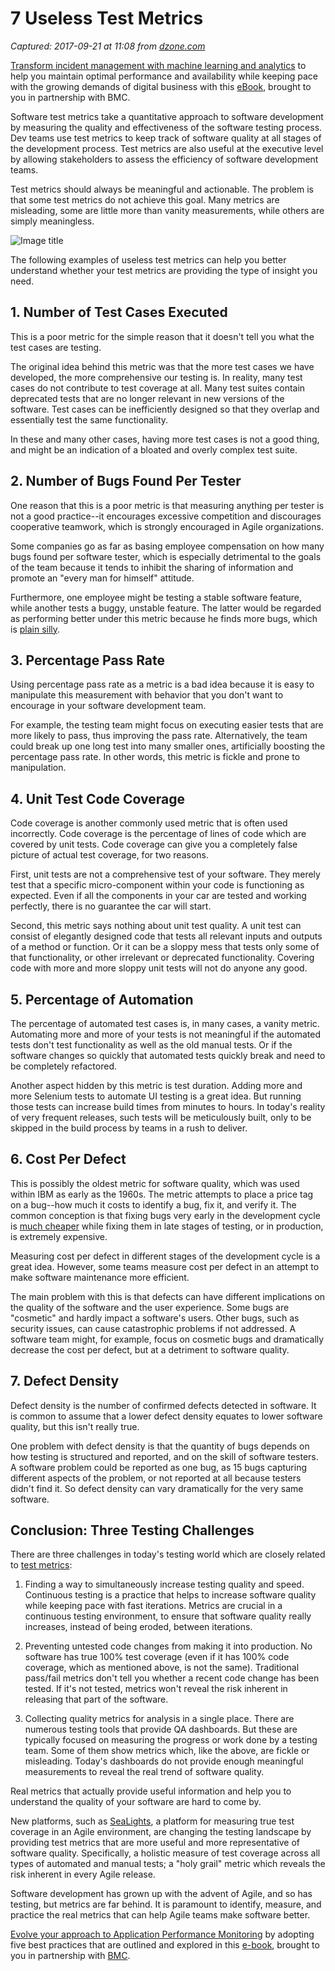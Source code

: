 # 7 Useless Test Metrics

_Captured: 2017-09-21 at 11:08 from [dzone.com](https://dzone.com/articles/7-useless-test-metrics?edition=326502&utm_source=Daily%20Digest&utm_medium=email&utm_campaign=Daily%20Digest%202017-09-20)_

[Transform incident management with machine learning and analytics](https://dzone.com/go?i=239227&u=http%3A%2F%2Fwww.bmc.com%2Fforms%2Fanalytics-machine-learning-incident-management-ebook.html%3Fcid%3Dpt-PA_STA_All_FC_PT_Five_Strategies_Dzone_eBook-AB-03-f-08162017%26cc%3Dpt%26elqcid%3D4046%26sfcid%3D7011O0000027vq2) to help you maintain optimal performance and availability while keeping pace with the growing demands of digital business with this [eBook](https://dzone.com/go?i=239227&u=http%3A%2F%2Fwww.bmc.com%2Fforms%2Fanalytics-machine-learning-incident-management-ebook.html%3Fcid%3Dpt-PA_STA_All_FC_PT_Five_Strategies_Dzone_eBook-AB-03-f-08162017%26cc%3Dpt%26elqcid%3D4046%26sfcid%3D7011O0000027vq2), brought to you in partnership with BMC.

Software test metrics take a quantitative approach to software development by measuring the quality and effectiveness of the software testing process. Dev teams use test metrics to keep track of software quality at all stages of the development process. Test metrics are also useful at the executive level by allowing stakeholders to assess the efficiency of software development teams.

Test metrics should always be meaningful and actionable. The problem is that some test metrics do not achieve this goal. Many metrics are misleading, some are little more than vanity measurements, while others are simply meaningless.

![Image title](https://dzone.com/storage/temp/6589071-dzone-test-metrics-featured.jpg)

The following examples of useless test metrics can help you better understand whether your test metrics are providing the type of insight you need.

## 1\. Number of Test Cases Executed

This is a poor metric for the simple reason that it doesn't tell you what the test cases are testing.

The original idea behind this metric was that the more test cases we have developed, the more comprehensive our testing is. In reality, many test cases do not contribute to test coverage at all. Many test suites contain deprecated tests that are no longer relevant in new versions of the software. Test cases can be inefficiently designed so that they overlap and essentially test the same functionality.

In these and many other cases, having more test cases is not a good thing, and might be an indication of a bloated and overly complex test suite.

## 2\. Number of Bugs Found Per Tester

One reason that this is a poor metric is that measuring anything per tester is not a good practice--it encourages excessive competition and discourages cooperative teamwork, which is strongly encouraged in Agile organizations.

Some companies go as far as basing employee compensation on how many bugs found per software tester, which is especially detrimental to the goals of the team because it tends to inhibit the sharing of information and promote an "every man for himself" attitude.

Furthermore, one employee might be testing a stable software feature, while another tests a buggy, unstable feature. The latter would be regarded as performing better under this metric because he finds more bugs, which is [plain silly](https://thedailywtf.com/articles/The-Defect-Black-Market).

## 3\. Percentage Pass Rate

Using percentage pass rate as a metric is a bad idea because it is easy to manipulate this measurement with behavior that you don't want to encourage in your software development team.

For example, the testing team might focus on executing easier tests that are more likely to pass, thus improving the pass rate. Alternatively, the team could break up one long test into many smaller ones, artificially boosting the percentage pass rate. In other words, this metric is fickle and prone to manipulation.

## 4\. Unit Test Code Coverage

Code coverage is another commonly used metric that is often used incorrectly. Code coverage is the percentage of lines of code which are covered by unit tests. Code coverage can give you a completely false picture of actual test coverage, for two reasons.

First, unit tests are not a comprehensive test of your software. They merely test that a specific micro-component within your code is functioning as expected. Even if all the components in your car are tested and working perfectly, there is no guarantee the car will start.

Second, this metric says nothing about unit test quality. A unit test can consist of elegantly designed code that tests all relevant inputs and outputs of a method or function. Or it can be a sloppy mess that tests only some of that functionality, or other irrelevant or deprecated functionality. Covering code with more and more sloppy unit tests will not do anyone any good.

## 5\. Percentage of Automation

The percentage of automated test cases is, in many cases, a vanity metric. Automating more and more of your tests is not meaningful if the automated tests don't test functionality as well as the old manual tests. Or if the software changes so quickly that automated tests quickly break and need to be completely refactored.

Another aspect hidden by this metric is test duration. Adding more and more Selenium tests to automate UI testing is a great idea. But running those tests can increase build times from minutes to hours. In today's reality of very frequent releases, such tests will be meticulously built, only to be skipped in the build process by teams in a rush to deliver.

## 6\. Cost Per Defect

This is possibly the oldest metric for software quality, which was used within IBM as early as the 1960s. The metric attempts to place a price tag on a bug--how much it costs to identify a bug, fix it, and verify it. The common conception is that fixing bugs very early in the development cycle is [much cheaper](https://www.jrothman.com/articles/2000/10/what-does-it-cost-you-to-fix-a-defect-and-why-should-you-care/) while fixing them in late stages of testing, or in production, is extremely expensive.

Measuring cost per defect in different stages of the development cycle is a great idea. However, some teams measure cost per defect in an attempt to make software maintenance more efficient.

The main problem with this is that defects can have different implications on the quality of the software and the user experience. Some bugs are "cosmetic" and hardly impact a software's users. Other bugs, such as security issues, can cause catastrophic problems if not addressed. A software team might, for example, focus on cosmetic bugs and dramatically decrease the cost per defect, but at a detriment to software quality.

## 7\. Defect Density

Defect density is the number of confirmed defects detected in software. It is common to assume that a lower defect density equates to lower software quality, but this isn't really true.

One problem with defect density is that the quantity of bugs depends on how testing is structured and reported, and on the skill of software testers. A software problem could be reported as one bug, as 15 bugs capturing different aspects of the problem, or not reported at all because testers didn't find it. So defect density can vary dramatically for the very same software.

## Conclusion: Three Testing Challenges

There are three challenges in today's testing world which are closely related to [test metrics](https://www.sealights.io/resources/test-metrics):

  1. Finding a way to simultaneously increase testing quality and speed. Continuous testing is a practice that helps to increase software quality while keeping pace with fast iterations. Metrics are crucial in a continuous testing environment, to ensure that software quality really increases, instead of being eroded, between iterations.

  2. Preventing untested code changes from making it into production. No software has true 100% test coverage (even if it has 100% code coverage, which as mentioned above, is not the same). Traditional pass/fail metrics don't tell you whether a recent code change has been tested. If it's not tested, metrics won't reveal the risk inherent in releasing that part of the software.

  3. Collecting quality metrics for analysis in a single place. There are numerous testing tools that provide QA dashboards. But these are typically focused on measuring the progress or work done by a testing team. Some of them show metrics which, like the above, are fickle or misleading. Today's dashboards do not provide enough meaningful measurements to reveal the real trend of software quality.

Real metrics that actually provide useful information and help you to understand the quality of your software are hard to come by.

New platforms, such as [SeaLights](https://www.sealights.io/), a platform for measuring true test coverage in an Agile environment, are changing the testing landscape by providing test metrics that are more useful and more representative of software quality. Specifically, a holistic measure of test coverage across all types of automated and manual tests; a "holy grail" metric which reveals the risk inherent in every Agile release.

Software development has grown up with the advent of Agile, and so has testing, but metrics are far behind. It is paramount to identify, measure, and practice the real metrics that can help Agile teams make software better.

[Evolve your approach to Application Performance Monitoring](https://dzone.com/go?i=227260&u=http%3A%2F%2Fwww.bmc.com%2Fforms%2FPA-APM-BMCcom-FY17-eBook-Form.html) by adopting five best practices that are outlined and explored in this [e-book](https://dzone.com/go?i=227260&u=http%3A%2F%2Fwww.bmc.com%2Fforms%2FPA-APM-BMCcom-FY17-eBook-Form.html), brought to you in partnership with [BMC](https://dzone.com/go?i=227260&u=http%3A%2F%2Fwww.bmc.com%2Fforms%2FPA-APM-BMCcom-FY17-eBook-Form.html).
